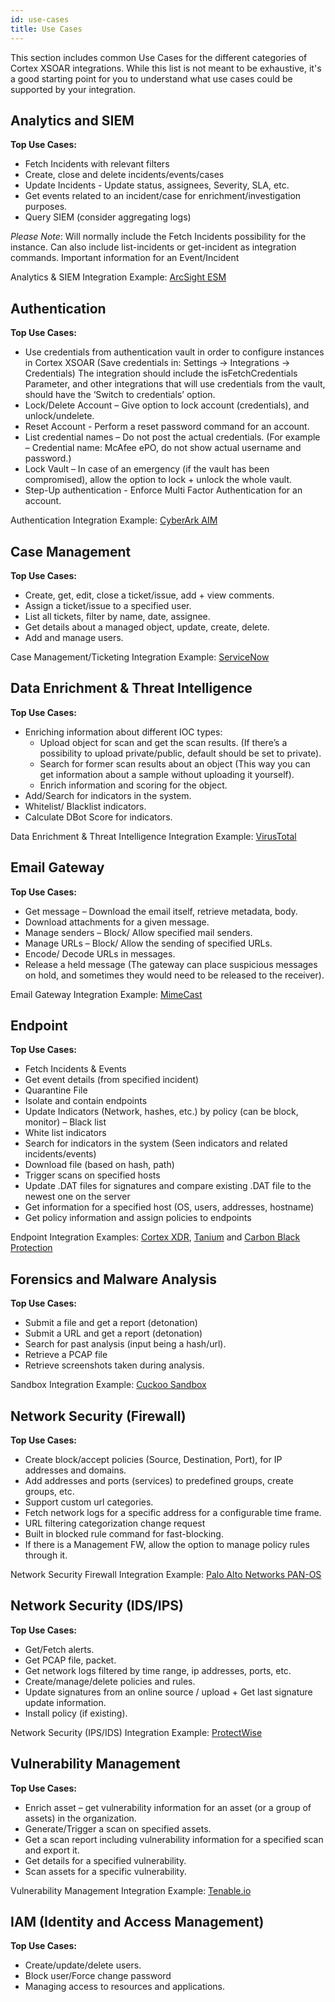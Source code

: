 ```yaml
---
id: use-cases
title: Use Cases
---
```


This section includes common Use Cases for the different categories of Cortex XSOAR integrations. While this list is not meant to be exhaustive, it's a good starting point for you to understand what use cases could be supported by your integration.

## Analytics and SIEM

**Top Use Cases:**
- Fetch Incidents with relevant filters
- Create, close and delete incidents/events/cases
- Update Incidents - Update status, assignees, Severity, SLA, etc.
- Get events related to an incident/case for enrichment/investigation purposes.
- Query SIEM (consider aggregating logs)

*Please Note*: Will normally include the Fetch Incidents possibility for the instance. Can also include list-incidents or get-incident as integration commands. Important information for an Event/Incident

Analytics & SIEM Integration Example: [ArcSight ESM](https://xsoar.pan.dev/docs/reference/integrations/arc-sight-esm-v2)

## Authentication

**Top Use Cases:**
- Use credentials from authentication vault in order to configure instances in Cortex XSOAR (Save credentials in: Settings -> Integrations -> Credentials)
The integration should include the isFetchCredentials Parameter, and other integrations that will use credentials from the vault, should have the ‘Switch to credentials’ option.
- Lock/Delete Account – Give option to lock account (credentials), and unlock/undelete.
- Reset Account - Perform a reset password command for an account.
- List credential names – Do not post the actual credentials. (For example – Credential name: McAfee ePO, do not show actual username and password.)
- Lock Vault – In case of an emergency (if the vault has been compromised), allow the option to lock + unlock the whole vault.
- Step-Up authentication - Enforce Multi Factor Authentication for an account.

Authentication Integration Example: [CyberArk AIM](https://xsoar.pan.dev/docs/reference/integrations/cyber-ark-aim)

## Case Management

**Top Use Cases:**
- Create, get, edit, close a ticket/issue, add + view comments.
- Assign a ticket/issue to a specified user.
- List all tickets, filter by name, date, assignee.
- Get details about a managed object, update, create, delete.
- Add and manage users.

Case Management/Ticketing Integration Example: [ServiceNow](https://xsoar.pan.dev/docs/reference/integrations/service-now-v2)

## Data Enrichment & Threat Intelligence

**Top Use Cases:**
- Enriching information about different IOC types:
  - Upload object for scan and get the scan results. (If there’s a possibility to upload private/public, default should be set to private).
  - Search for former scan results about an object (This way you can get information about a sample without uploading it yourself).
  - Enrich information and scoring for the object.
- Add/Search for indicators in the system.
- Whitelist/ Blacklist indicators.
- Calculate DBot Score for indicators.

Data Enrichment & Threat Intelligence Integration Example: [VirusTotal](https://xsoar.pan.dev/docs/reference/integrations/virus-total)

## Email Gateway

**Top Use Cases:**
- Get message – Download the email itself, retrieve metadata, body.
- Download attachments for a given message.
- Manage senders – Block/ Allow specified mail senders.
- Manage URLs – Block/ Allow the sending of specified URLs.
- Encode/ Decode URLs in messages.
- Release a held message (The gateway can place suspicious messages on hold, and sometimes they would need to be released to the receiver).

Email Gateway Integration Example: [MimeCast](https://xsoar.pan.dev/docs/reference/integrations/mimecast-v2)

## Endpoint

**Top Use Cases:**
- Fetch Incidents & Events
- Get event details (from specified incident)
- Quarantine File
- Isolate and contain endpoints
- Update Indicators (Network, hashes, etc.) by policy (can be block, monitor) – Black list
- White list indicators
- Search for indicators in the system (Seen indicators and related incidents/events)
- Download file (based on hash, path)
- Trigger scans on specified hosts
- Update .DAT files for signatures and compare existing .DAT file to the newest one on the server
- Get information for a specified host (OS, users, addresses, hostname)
- Get policy information and assign policies to endpoints

Endpoint Integration Examples: [Cortex XDR](https://xsoar.pan.dev/docs/reference/integrations/cortex-xdr---ir), [Tanium](https://xsoar.pan.dev/docs/reference/integrations/tanium-v2) and [Carbon Black Protection](https://xsoar.pan.dev/docs/reference/integrations/carbon-black-protection-v2)

## Forensics and Malware Analysis

**Top Use Cases:**
- Submit a file and get a report (detonation)
- Submit a URL and get a report (detonation)
- Search for past analysis (input being a hash/url).
- Retrieve a PCAP file
- Retrieve screenshots taken during analysis.

Sandbox Integration Example: [Cuckoo Sandbox](https://xsoar.pan.dev/docs/reference/integrations/cuckoo-sandbox)

## Network Security (Firewall)

**Top Use Cases:**
- Create block/accept policies (Source, Destination, Port), for IP addresses and domains.
- Add addresses and ports (services) to predefined groups, create groups, etc.
- Support custom url categories.
- Fetch network logs for a specific address for a configurable time frame.
- URL filtering categorization change request
- Built in blocked rule command for fast-blocking.
- If there is a Management FW, allow the option to manage policy rules through it.

Network Security Firewall Integration Example: [Palo Alto Networks PAN-OS](https://xsoar.pan.dev/docs/reference/integrations/panorama)

## Network Security (IDS/IPS)

**Top Use Cases:**
- Get/Fetch alerts.
- Get PCAP file, packet.
- Get network logs filtered by time range, ip addresses, ports, etc.
- Create/manage/delete policies and rules.
- Update signatures from an online source / upload + Get last signature update information.
- Install policy (if existing).

Network Security (IPS/IDS) Integration Example: [ProtectWise](https://xsoar.pan.dev/docs/reference/integrations/protect-wise)

## Vulnerability Management

**Top Use Cases:**
- Enrich asset – get vulnerability information for an asset (or a group of assets) in the organization.
- Generate/Trigger a scan on specified assets.
- Get a scan report including vulnerability information for a specified scan and export it.
- Get details for a specified vulnerability.
- Scan assets for a specific vulnerability.

Vulnerability Management Integration Example: [Tenable.io](https://xsoar.pan.dev/docs/reference/integrations/tenableio)

## IAM (Identity and Access Management)

**Top Use Cases:**
- Create/update/delete users.
- Block user/Force change password
- Managing access to resources and applications.